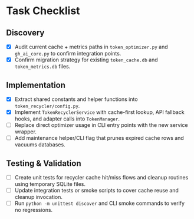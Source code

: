 # Task Checklist

## Discovery
- [x] Audit current cache + metrics paths in `token_optimizer.py` and `gh_ai_core.py` to confirm integration points.
- [x] Confirm migration strategy for existing `token_cache.db` and `token_metrics.db` files.

## Implementation
- [x] Extract shared constants and helper functions into `token_recycler/config.py`.
- [x] Implement `TokenRecyclerService` with cache-first lookup, API fallback hooks, and adapter calls into `TokenManager`.
- [ ] Replace direct optimizer usage in CLI entry points with the new service wrapper.
- [ ] Add maintenance helper/CLI flag that prunes expired cache rows and vacuums databases.

## Testing & Validation
- [ ] Create unit tests for recycler cache hit/miss flows and cleanup routines using temporary SQLite files.
- [ ] Update integration tests or smoke scripts to cover cache reuse and cleanup invocation.
- [ ] Run `python -m unittest discover` and CLI smoke commands to verify no regressions.
